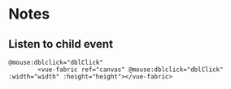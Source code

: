 # Notes

## Listen to child event

```
@mouse:dblclick="dblClick" 
        <vue-fabric ref="canvas" @mouse:dblclick="dblClick" :width="width" :height="height"></vue-fabric>

```